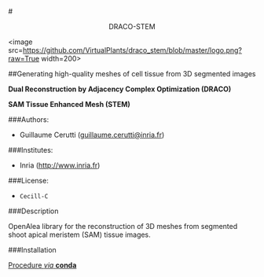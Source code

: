 #<p style="text-align: center;">DRACO-STEM</p>


<p style="text-align: center;">

<image src=https://github.com/VirtualPlants/draco_stem/blob/master/logo.png?raw=True width=200>

</p>

##Generating high-quality meshes of cell tissue from 3D segmented images



**Dual Reconstruction by Adjacency Complex Optimization (DRACO)**

**SAM Tissue Enhanced Mesh (STEM)**

###Authors:
* Guillaume Cerutti (guillaume.cerutti@inria.fr)


###Institutes:
* Inria (http://www.inria.fr)


###License: 
* `Cecill-C`

###Description

OpenAlea library for the reconstruction of 3D meshes from segmented shoot apical meristem (SAM) tissue images.

###Installation

[Procedure *via* **conda**](wiki/installation)


